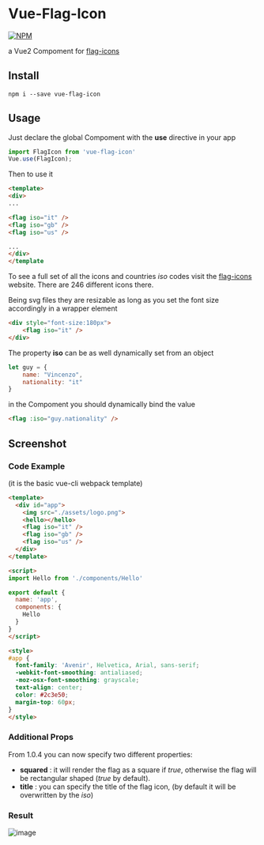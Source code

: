 # Vue-Flag-Icon
[![NPM](https://nodei.co/npm/vue-flag-icon.png?downloads=true&downloadRank=true&stars=true)](https://nodei.co/npm/vue-flag-icon/)

a Vue2 Compoment for [flag-icons](https://github.com/lipis/flag-icons)

## Install
```
npm i --save vue-flag-icon
```

## Usage
Just declare the global Compoment with the **use** directive in your app
```javascript
import FlagIcon from 'vue-flag-icon'
Vue.use(FlagIcon);
```

Then to use it 
```html
<template>
<div>
...

<flag iso="it" />
<flag iso="gb" />
<flag iso="us" />

...
</div>
</template
```
To see a full set of all the icons and countries *iso* codes visit the [flag-icons](https://flagicons.lipis.dev) website.
There are 246 different icons there.

Being svg files they are resizable as long as you set the font size accordingly in a wrapper element
```html
<div style="font-size:180px">
    <flag iso="it" />
</div>
```

The property **iso** can be as well dynamically set from an object
```javascript
let guy = {
    name: "Vincenzo",
    nationality: "it"
}
```

in the Compoment you should dynamically bind the value
```html
<flag :iso="guy.nationality" />
```

## Screenshot
### Code Example
(it is the basic vue-cli webpack template)
```html
<template>
  <div id="app">
    <img src="./assets/logo.png">
    <hello></hello>
    <flag iso="it" />
    <flag iso="gb" />
    <flag iso="us" />
  </div>
</template>

<script>
import Hello from './components/Hello'

export default {
  name: 'app',
  components: {
    Hello
  }
}
</script>

<style>
#app {
  font-family: 'Avenir', Helvetica, Arial, sans-serif;
  -webkit-font-smoothing: antialiased;
  -moz-osx-font-smoothing: grayscale;
  text-align: center;
  color: #2c3e50;
  margin-top: 60px;
}
</style>
```

### Additional Props
From 1.0.4 you can now specify two different properties:
- **squared** : it will render the flag as a square if *true*, otherwise the flag will be rectangular shaped (*true* by default).
- **title** : you can specify the title of the flag icon, (by default it will be overwritten by the *iso*)

### Result
![image](https://cloud.githubusercontent.com/assets/248805/23336343/22f3bcf6-fbc5-11e6-93bf-6adae0a27f68.png)



